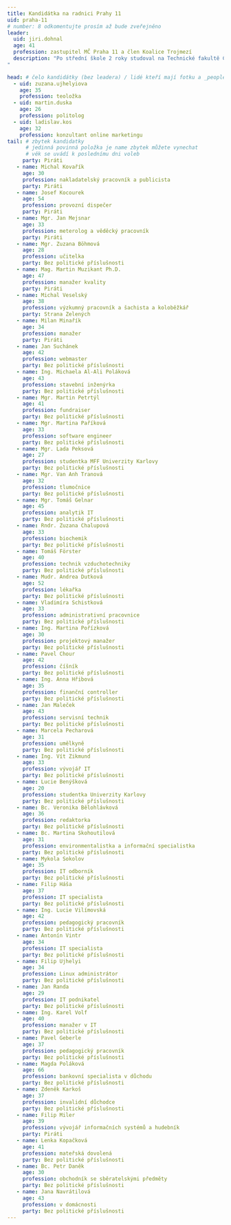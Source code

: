 ```yaml
---
title: Kandidátka na radnici Prahy 11
uid: praha-11
# number: 8 odkomentujte prosím až bude zveřejněno
leader: 
  uid: jiri.dohnal
  age: 41
  profession: zastupitel MČ Praha 11 a člen Koalice Trojmezí
  description: "Po střední škole 2 roky studoval na Technické fakultě České zemědělské univerzity a od roku 1999 začal pracovat na Ministerstvu zahraničí ČR. V letech 2001 až 2005  pobýval pracovně v Hanoji na Velvyslanectví ČR ve Vietnamu. Od roku 2014 je zastupitelem městské části Praha 11 a od roku 2017 je členem Pirátské strany.
"

head: # čelo kandidátky (bez leadera) / lidé kteří mají fotku a _people/jmeno.md
  - uid: zuzana.ujhelyiova
    age: 35
    profession: teoložka
  - uid: martin.duska
    age: 26
    profession: politolog
  - uid: ladislav.kos
    age: 32
    profession: konzultant online marketingu
tail: # zbytek kandidatky
      # jedinná povinná položka je name zbytek můžete vynechat
      # věk se uvádí k poslednímu dni voleb
     party: Piráti
   - name: Michal Kovařík
     age: 30
     profession: nakladatelský pracovník a publicista
     party: Piráti
   - name: Josef Kocourek
     age: 54
     profession: provozní dispečer
     party: Piráti
   - name: Mgr. Jan Mejsnar
     age: 33
     profession: meterolog a věděcký pracovník
     party: Piráti
   - name: Mgr. Zuzana Böhmová
     age: 28
     profession: učitelka
     party: Bez politické příslušnosti
   - name: Mag. Martin Muzikant Ph.D.
     age: 47
     profession: manažer kvality
     party: Piráti
   - name: Michal Veselský
     age: 38
     profession: výzkumný pracovník a šachista a koloběžkář
     party: Strana Zelených
   - name: Milan Minařík
     age: 34
     profession: manažer
     party: Piráti
   - name: Jan Suchánek
     age: 42
     profession: webmaster
     party: Bez politické příslušnosti
   - name: Ing. Michaela Al-Ali Poláková
     age: 43
     profession: stavební inženýrka
     party: Bez politické příslušnosti
   - name: Mgr. Martin Petrtýl
     age: 41
     profession: fundraiser
     party: Bez politické příslušnosti
   - name: Mgr. Martina Paříková
     age: 33
     profession: software engineer
     party: Bez politické příslušnosti
   - name: Mgr. Lada Peksová
     age: 27
     profession: studentka MFF Univerzity Karlovy
     party: Bez politické příslušnosti
   - name: Mgr. Van Anh Tranová
     age: 32
     profession: tlumočnice
     party: Bez politické příslušnosti
   - name: Mgr. Tomáš Gelnar
     age: 45
     profession: analytik IT
     party: Bez politické příslušnosti
   - name: Rndr. Zuzana Chalupová
     age: 33
     profession: biochemik
     party: Bez politické příslušnosti
   - name: Tomáš Förster
     age: 40
     profession: technik vzduchotechniky
     party: Bez politické příslušnosti
   - name: Mudr. Andrea Dutková
     age: 52
     profession: lékařka
     party: Bez politické příslušnosti
   - name: Vladimíra Schistková
     age: 33
     profession: administrativní pracovnice
     party: Bez politické příslušnosti
   - name: Ing. Martina Pořízková
     age: 30
     profession: projektový manažer
     party: Bez politické příslušnosti
   - name: Pavel Chour
     age: 42
     profession: číšník
     party: Bez politické příslušnosti
   - name: Ing. Anna Hřibová
     age: 35
     profession: finanční controller
     party: Bez politické příslušnosti
   - name: Jan Maleček
     age: 43
     profession: servisní technik
     party: Bez politické příslušnosti
   - name: Marcela Pecharová
     age: 31
     profession: umělkyně
     party: Bez politické příslušnosti
   - name: Ing. Vít Zikmund
     age: 33
     profession: vývojář IT
     party: Bez politické příslušnosti
   - name: Lucie Benýšková
     age: 20
     profession: studentka Univerzity Karlovy
     party: Bez politické příslušnosti
   - name: Bc. Veronika Bělohlávková
     age: 36
     profession: redaktorka
     party: Bez politické příslušnosti
   - name: Bc. Martina Skohoutilová
     age: 31
     profession: environmentalistka a informační specialistka
     party: Bez politické příslušnosti
   - name: Mykola Sokolov
     age: 35
     profession: IT odborník
     party: Bez politické příslušnosti
   - name: Filip Háša
     age: 37
     profession: IT specialista
     party: Bez politické příslušnosti
   - name: Ing. Lucie Vilímovská
     age: 42
     profession: pedagogický pracovník
     party: Bez politické příslušnosti
   - name: Antonín Vintr
     age: 34
     profession: IT specialista
     party: Bez politické příslušnosti
   - name: Filip Ujhelyi 
     age: 34
     profession: Linux administrátor
     party: Bez politické příslušnosti
   - name: Jan Randa
     age: 29
     profession: IT podnikatel
     party: Bez politické příslušnosti
   - name: Ing. Karel Volf
     age: 40
     profession: manažer v IT
     party: Bez politické příslušnosti
   - name: Pavel Geberle
     age: 37
     profession: pedagogický pracovník
     party: Bez politické příslušnosti
   - name: Magda Poláková
     age: 66
     profession: bankovní specialista v důchodu
     party: Bez politické příslušnosti
   - name: Zdeněk Karkoš
     age: 37
     profession: invalidní důchodce
     party: Bez politické příslušnosti
   - name: Filip Miler
     age: 39
     profession: vývojář informačních systémů a hudebník
     party: Piráti
   - name: Lenka Kopačková
     age: 41
     profession: mateřská dovolená
     party: Bez politické příslušnosti
   - name: Bc. Petr Daněk
     age: 30
     profession: obchodník se sběratelskými předměty
     party: Bez politické příslušnosti
   - name: Jana Navrátilová
     age: 43
     profession: v domácnosti
     party: Bez politické příslušnosti
---
```

